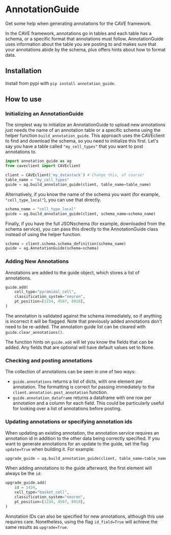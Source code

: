 # AnnotationGuide

Get some help when generating annotations for the CAVE framework.

In the CAVE framework, annotations go in tables and each table has a schema, or a specific format that annotations must follow.
AnnotationGuide uses information about the table you are posting to and makes sure that your annotations abide by the schema, plus offers hints about how to format data.

## Installation

Install from pypi with `pip install annotation_guide`.

## How to use

### Initializing an AnnotationGuide

The simplest way to initialize an AnnotationGuide to upload new annotations just needs the name of an annotation table or a specific schema using the helper function `build_annotation_guide`.
This approach uses the CAVEclient to find and download the schema, so you need to initialize this first.
Let's say you have a table called `"my_cell_types"` that you want to post annotations to.

```python
import annotation_guide as ag
from caveclient import CAVEclient

client = CAVEclient('my_datastack') # Change this, of course!
table_name = "my_cell_types"
guide = ag.build_annotation_guide(client, table_name=table_name)
```

Alternatively, if you know the name of the schema you want (for example, `"cell_type_local"`), you can use that directly.

```python
schema_name = "cell_type_local"
guide = ag.build_annotation_guide(client, schema_name=schema_name)
```

Finally, if you have the full JSONschema (for example, downloaded from the schema service), you can pass this directly to the AnnotationGuide class instead of using the helper function.

```python
schema = client.schema.schema_definition(schema_name)
guide = ag.AnnotationGuide(schema=schema)
```

### Adding New Annotations

Annotations are added to the guide object, which stores a list of annotations.

```python
guide.add(
    cell_type="pyramidal_cell",
    classification_system="neuron",
    pt_position=[1234, 4567, 8910],
)
```

The annotation is validated against the schema immediately, so if anything is incorrect it will be flagged.
Note that previously added annotations don't need to be re-added.
The annotation guide list can be cleared with `guide.clear_annotations()`.

The function hints on `guide.add` will let you know the fields that can be added.
Any fields that are optional will have default values set to None.

### Checking and posting annotations

The collection of annotations can be seen in one of two ways:

* `guide.annotations` returns a list of dicts, with one element per annotation. The formatting is correct for passing immediately to the `client.annotation.post_annotation` function.
* `guide.annotation_dataframe` returns a dataframe with one row per annotation and a column for each field. This could be particularly useful for looking over a list of annotations before posting.

### Updating annotations or specifying annotation ids

When updating an existing annotation, the annotation service requires an annotation id in addition to the other data being correctly specified.
If you want to generate annotations for an update to the guide, set the flag `update=True` when building it.
For example:

```python
upgrade_guide = ag.build_annotation_guide(client, table_name=table_name, upgrade=True)
```

When adding annotations to the guide afterward, the first element will always be the `id`:

```python
upgrade_guide.add(
    id = 1434,
    cell_type="basket_cell",
    classification_system="neuron",
    pt_position=[1234, 4567, 8910],
)
```

Annotation IDs can also be specified for new annotations, although this use requires care.
Nonetheless, using the flag `id_field=True` will achieve the same results as `upgrade=True`.
